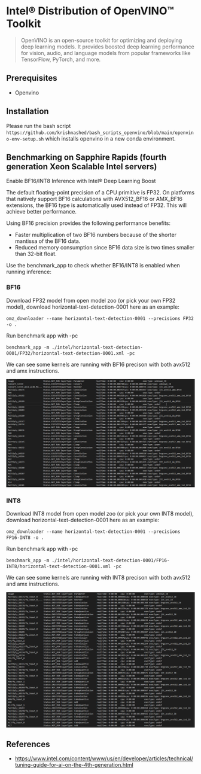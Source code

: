 # Intel® Distribution of OpenVINO™ Toolkit

> OpenVINO is an open-source toolkit for optimizing and deploying deep learning models. It provides boosted deep learning performance for vision, audio, and language models from popular frameworks like TensorFlow, PyTorch, and more.

## Prerequisites

- Openvino

## Installation

Please run the bash script `https://github.com/krishnashed/bash_scripts_openvino/blob/main/openvino-env-setup.sh` which installs openvino in a new conda environment.

## Benchmarking on Sapphire Rapids (fourth generation Xeon Scalable Intel servers)

Enable BF16/INT8 Inference with Intel® Deep Learning Boost

The default floating-point precision of a CPU primitive is FP32. On platforms that natively support BF16 calculations with AVX512_BF16 or AMX_BF16 extensions, the BF16 type is automatically used instead of FP32. This will achieve better performance.

Using BF16 precision provides the following performance benefits:

- Faster multiplication of two BF16 numbers because of the shorter mantissa of the BF16 data.
- Reduced memory consumption since BF16 data size is two times smaller than 32-bit float.

Use the benchmark_app to check whether BF16/INT8 is enabled when running inference:

### BF16

Download FP32 model from open model zoo (or pick your own FP32 model), download horizontal-text-detection-0001 here as an example:

```shell
omz_downloader --name horizontal-text-detection-0001 --precisions FP32 -o .
```

Run benchmark app with -pc

```shell
benchmark_app -m ./intel/horizontal-text-detection-0001/FP32/horizontal-text-detection-0001.xml -pc
```

We can see some kernels are running with BF16 precison with both avx512 and amx instructions.

![](./images/avx512_amx_working.png)

### INT8

Download INT8 model from open model zoo (or pick your own INT8 model), download horizontal-text-detection-0001 here as an example:

```shell
omz_downloader --name horizontal-text-detection-0001 --precisions FP16-INT8 -o .
```

Run benchmark app with -pc

```shell
benchmark_app -m ./intel/horizontal-text-detection-0001/FP16-INT8/horizontal-text-detection-0001.xml -pc
```

We can see some kernels are running with INT8 precison with both avx512 and amx instructions.

![](./images/int8_working.png)

## References

- https://www.intel.com/content/www/us/en/developer/articles/technical/tuning-guide-for-ai-on-the-4th-generation.html
